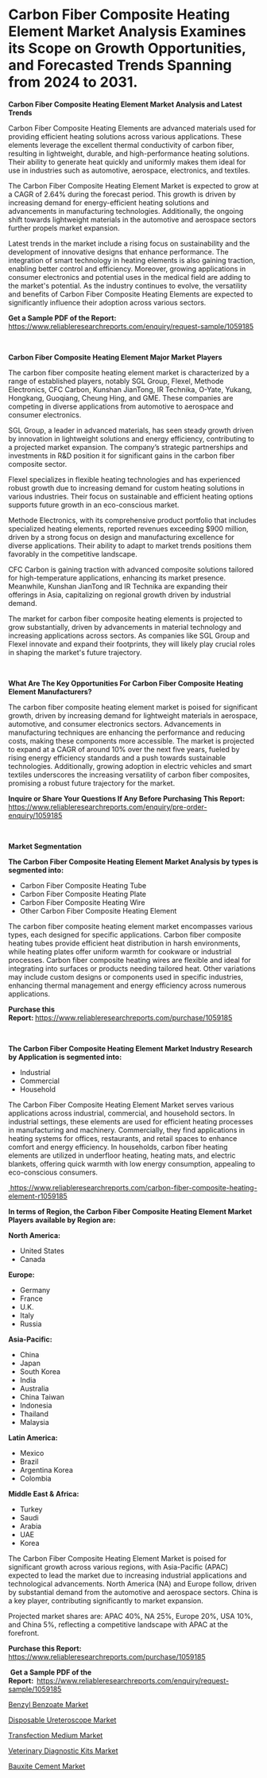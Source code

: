 <p><h1>Carbon Fiber Composite Heating Element Market Analysis Examines its Scope on Growth Opportunities, and Forecasted Trends Spanning from 2024 to 2031.</h1></p><p><strong>Carbon Fiber Composite Heating Element Market Analysis and Latest Trends</strong></p>
<p><p>Carbon Fiber Composite Heating Elements are advanced materials used for providing efficient heating solutions across various applications. These elements leverage the excellent thermal conductivity of carbon fiber, resulting in lightweight, durable, and high-performance heating solutions. Their ability to generate heat quickly and uniformly makes them ideal for use in industries such as automotive, aerospace, electronics, and textiles.</p><p>The Carbon Fiber Composite Heating Element Market is expected to grow at a CAGR of 2.64% during the forecast period. This growth is driven by increasing demand for energy-efficient heating solutions and advancements in manufacturing technologies. Additionally, the ongoing shift towards lightweight materials in the automotive and aerospace sectors further propels market expansion.</p><p>Latest trends in the market include a rising focus on sustainability and the development of innovative designs that enhance performance. The integration of smart technology in heating elements is also gaining traction, enabling better control and efficiency. Moreover, growing applications in consumer electronics and potential uses in the medical field are adding to the market's potential. As the industry continues to evolve, the versatility and benefits of Carbon Fiber Composite Heating Elements are expected to significantly influence their adoption across various sectors.</p></p>
<p><strong>Get a Sample PDF of the Report:&nbsp;</strong> <a href="https://www.reliableresearchreports.com/enquiry/request-sample/1059185?utm_campaign=112&utm_medium=2&utm_source=Github&utm_content=ia&utm_term=04112024&utm_id=carbon-fiber-composite-heating-element">https://www.reliableresearchreports.com/enquiry/request-sample/1059185</a></p>
<p>&nbsp;</p>
<p><strong>Carbon Fiber Composite Heating Element Major Market Players</strong></p>
<p><p>The carbon fiber composite heating element market is characterized by a range of established players, notably SGL Group, Flexel, Methode Electronics, CFC Carbon, Kunshan JianTong, IR Technika, O-Yate, Yukang, Hongkang, Guoqiang, Cheung Hing, and GME. These companies are competing in diverse applications from automotive to aerospace and consumer electronics.</p><p>SGL Group, a leader in advanced materials, has seen steady growth driven by innovation in lightweight solutions and energy efficiency, contributing to a projected market expansion. The company’s strategic partnerships and investments in R&D position it for significant gains in the carbon fiber composite sector.</p><p>Flexel specializes in flexible heating technologies and has experienced robust growth due to increasing demand for custom heating solutions in various industries. Their focus on sustainable and efficient heating options supports future growth in an eco-conscious market.</p><p>Methode Electronics, with its comprehensive product portfolio that includes specialized heating elements, reported revenues exceeding $900 million, driven by a strong focus on design and manufacturing excellence for diverse applications. Their ability to adapt to market trends positions them favorably in the competitive landscape.</p><p>CFC Carbon is gaining traction with advanced composite solutions tailored for high-temperature applications, enhancing its market presence. Meanwhile, Kunshan JianTong and IR Technika are expanding their offerings in Asia, capitalizing on regional growth driven by industrial demand.</p><p>The market for carbon fiber composite heating elements is projected to grow substantially, driven by advancements in material technology and increasing applications across sectors. As companies like SGL Group and Flexel innovate and expand their footprints, they will likely play crucial roles in shaping the market's future trajectory.</p></p>
<p>&nbsp;</p>
<p><strong>What Are The Key Opportunities For Carbon Fiber Composite Heating Element Manufacturers?</strong></p>
<p><p>The carbon fiber composite heating element market is poised for significant growth, driven by increasing demand for lightweight materials in aerospace, automotive, and consumer electronics sectors. Advancements in manufacturing techniques are enhancing the performance and reducing costs, making these components more accessible. The market is projected to expand at a CAGR of around 10% over the next five years, fueled by rising energy efficiency standards and a push towards sustainable technologies. Additionally, growing adoption in electric vehicles and smart textiles underscores the increasing versatility of carbon fiber composites, promising a robust future trajectory for the market.</p></p>
<p><strong>Inquire or Share Your Questions If Any Before Purchasing This Report:</strong> <a href="https://www.reliableresearchreports.com/enquiry/pre-order-enquiry/1059185?utm_campaign=112&utm_medium=2&utm_source=Github&utm_content=ia&utm_term=04112024&utm_id=carbon-fiber-composite-heating-element">https://www.reliableresearchreports.com/enquiry/pre-order-enquiry/1059185</a></p>
<p>&nbsp;</p>
<p><strong>Market Segmentation</strong></p>
<p><strong>The Carbon Fiber Composite Heating Element Market Analysis by types is segmented into:</strong></p>
<p><ul><li>Carbon Fiber Composite Heating Tube</li><li>Carbon Fiber Composite Heating Plate</li><li>Carbon Fiber Composite Heating Wire</li><li>Other Carbon Fiber Composite Heating Element</li></ul></p>
<p><p>The carbon fiber composite heating element market encompasses various types, each designed for specific applications. Carbon fiber composite heating tubes provide efficient heat distribution in harsh environments, while heating plates offer uniform warmth for cookware or industrial processes. Carbon fiber composite heating wires are flexible and ideal for integrating into surfaces or products needing tailored heat. Other variations may include custom designs or components used in specific industries, enhancing thermal management and energy efficiency across numerous applications.</p></p>
<p><strong>Purchase this Report:&nbsp;</strong><a href="https://www.reliableresearchreports.com/purchase/1059185?utm_campaign=112&utm_medium=2&utm_source=Github&utm_content=ia&utm_term=04112024&utm_id=carbon-fiber-composite-heating-element">https://www.reliableresearchreports.com/purchase/1059185</a></p>
<p>&nbsp;</p>
<p><strong>The Carbon Fiber Composite Heating Element Market Industry Research by Application is segmented into:</strong></p>
<p><ul><li>Industrial</li><li>Commercial</li><li>Household</li></ul></p>
<p><p>The Carbon Fiber Composite Heating Element Market serves various applications across industrial, commercial, and household sectors. In industrial settings, these elements are used for efficient heating processes in manufacturing and machinery. Commercially, they find applications in heating systems for offices, restaurants, and retail spaces to enhance comfort and energy efficiency. In households, carbon fiber heating elements are utilized in underfloor heating, heating mats, and electric blankets, offering quick warmth with low energy consumption, appealing to eco-conscious consumers.</p></p>
<p><a href="https://www.reliableresearchreports.com/carbon-fiber-composite-heating-element-r1059185?utm_campaign=112&utm_medium=2&utm_source=Github&utm_content=ia&utm_term=04112024&utm_id=carbon-fiber-composite-heating-element">&nbsp;https://www.reliableresearchreports.com/carbon-fiber-composite-heating-element-r1059185</a></p>
<p><strong>In terms of Region, the Carbon Fiber Composite Heating Element Market Players available by Region are:</strong></p>
<p>
    <p> <strong> North America: </strong>
        <ul>
            <li>United States</li>
            <li>Canada</li>
        </ul>
        </p> 
    <p> <strong> Europe: </strong>
        <ul>
            <li>Germany</li>
            <li>France</li>
            <li>U.K.</li>
            <li>Italy</li>
            <li>Russia</li>
        </ul>
        </p> 
    <p> <strong> Asia-Pacific: </strong>
        <ul>
            <li>China</li>
            <li>Japan</li>
            <li>South Korea</li>
            <li>India</li>
            <li>Australia</li>
            <li>China Taiwan</li>
            <li>Indonesia</li>
            <li>Thailand</li>
            <li>Malaysia</li>
        </ul>
        </p> 
    <p> <strong> Latin America: </strong>
        <ul>
            <li>Mexico</li>
            <li>Brazil</li>
            <li>Argentina Korea</li>
            <li>Colombia</li>
        </ul>
        </p> 
    <p> <strong> Middle East & Africa: </strong>
        <ul>
            <li>Turkey</li>
            <li>Saudi</li>
            <li>Arabia</li>
            <li>UAE</li>
            <li>Korea</li>
        </ul>
    </p>
    </p>
<p><p>The Carbon Fiber Composite Heating Element Market is poised for significant growth across various regions, with Asia-Pacific (APAC) expected to lead the market due to increasing industrial applications and technological advancements. North America (NA) and Europe follow, driven by substantial demand from the automotive and aerospace sectors. China is a key player, contributing significantly to market expansion. </p><p>Projected market shares are: APAC 40%, NA 25%, Europe 20%, USA 10%, and China 5%, reflecting a competitive landscape with APAC at the forefront.</p></p>
<p><strong>Purchase this Report: </strong><a href="https://www.reliableresearchreports.com/purchase/1059185?utm_campaign=112&utm_medium=2&utm_source=Github&utm_content=ia&utm_term=04112024&utm_id=carbon-fiber-composite-heating-element">https://www.reliableresearchreports.com/purchase/1059185</a></p>
<p>&nbsp;<strong>Get a Sample PDF of the Report:&nbsp;&nbsp;</strong><a href="https://www.reliableresearchreports.com/enquiry/request-sample/1059185?utm_campaign=112&utm_medium=2&utm_source=Github&utm_content=ia&utm_term=04112024&utm_id=carbon-fiber-composite-heating-element">https://www.reliableresearchreports.com/enquiry/request-sample/1059185</a></p>
<p><strong></strong></p>
<p><p><a href="https://github.com/inouyeaowaugh3/Market-Research-Report-List-1/blob/main/benzyl-benzoate-market.md?utm_campaign=112&utm_medium=2&utm_source=Github&utm_content=ia&utm_term=04112024&utm_id=carbon-fiber-composite-heating-element">Benzyl Benzoate Market</a></p><p><a href="https://issuu.com/reportprime-2/docs/disposable-ureteroscope-market-size_3ed225653f49c5?utm_campaign=112&utm_medium=2&utm_source=Github&utm_content=ia&utm_term=04112024&utm_id=carbon-fiber-composite-heating-element">Disposable Ureteroscope Market</a></p><p><a href="https://issuu.com/reportprime-2/docs/transfection-medium-market-size-203_8334fa1e8cdf0f?utm_campaign=112&utm_medium=2&utm_source=Github&utm_content=ia&utm_term=04112024&utm_id=carbon-fiber-composite-heating-element">Transfection Medium Market</a></p><p><a href="https://issuu.com/reportprime-2/docs/veterinary-diagnostic-kits-market-s_4c666f7db6d2cb?utm_campaign=112&utm_medium=2&utm_source=Github&utm_content=ia&utm_term=04112024&utm_id=carbon-fiber-composite-heating-element">Veterinary Diagnostic Kits Market</a></p><p><a href="https://github.com/poppeotabedvo5/Market-Research-Report-List-1/blob/main/bauxite-cement-market.md?utm_campaign=112&utm_medium=2&utm_source=Github&utm_content=ia&utm_term=04112024&utm_id=carbon-fiber-composite-heating-element">Bauxite Cement Market</a></p></p>